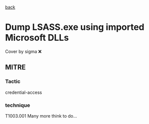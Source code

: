 [back](../index.md)
# Dump LSASS.exe using imported Microsoft DLLs
Cover by sigma :x: 
## MITRE
### Tactic
credential-access
### technique
T1003.001
Many more think to do...